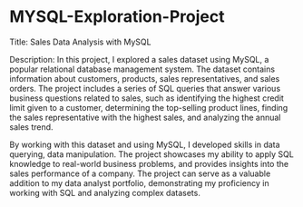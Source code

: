 # MYSQL-Exploration-Project

Title: Sales Data Analysis with MySQL

Description:
In this project, I explored a sales dataset using MySQL, a popular relational database management system. The dataset contains information about customers, products, sales representatives, and sales orders. The project includes a series of SQL queries that answer various business questions related to sales, such as identifying the highest credit limit given to a customer, determining the top-selling product lines, finding the sales representative with the highest sales, and analyzing the annual sales trend.

By working with this dataset and using MySQL, I developed skills in data querying, data manipulation. The project showcases my ability to apply SQL knowledge to real-world business problems, and provides insights into the sales performance of a company. The project can serve as a valuable addition to my data analyst portfolio, demonstrating my proficiency in working with SQL and analyzing complex datasets.
